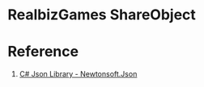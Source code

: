 # RealbizGames ShareObject
  
# Reference
1. [C# Json Library - Newtonsoft.Json](https://github.com/jilleJr/Newtonsoft.Json-for-Unity)
  
  

